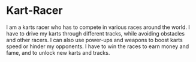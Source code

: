 # Kart-Racer
I am a karts racer who has to compete in various races around the world. I have to drive my karts through different tracks, while avoiding obstacles and other racers. I can also use power-ups and weapons to boost karts speed or hinder my opponents. I have to win the races to earn money and fame, and to unlock new karts and tracks.
